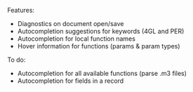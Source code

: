 Features:
* Diagnostics on document open/save
* Autocompletion suggestions for keywords (4GL and PER)
* Autocompletion for local function names
* Hover information for functions (params & param types)

To do:
* Autocompletion for all available functions (parse .m3 files)
* Autocompletion for fields in a record

